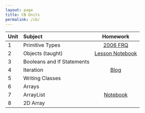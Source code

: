 ```yaml
---
layout: page
title: CB Units
permalink: /cb/
---
```


|Unit |Subject|Homework  |
|:------------|:-----------|:-------------:|
| 1 | Primitive Types | [2006 FRQ](https://xiaoa0.github.io/fastpages2/cbunits/jupyter/2022/10/12/primitives.html) |
| 2 | Objects (taught) | [Lesson Notebook](https://xiaoa0.github.io/fastpages2/cbunits/jupyter/2022/10/13/objectslesson.html) |
| 3 | Booleans and If Statements | []() |
| 4 | Iteration | [Blog](https://xiaoa0.github.io/fastpages2/cbunits/jupyter/2022/10/22/iteration.html) |
| 5 | Writing Classes | []() |
| 6 | Arrays | []() |
| 7 | ArrayList | [Notebook](https://xiaoa0.github.io/fastpages2/cbunits/jupyter/2022/12/01/arraylist.html) |
| 8 | 2D Array | []() |
